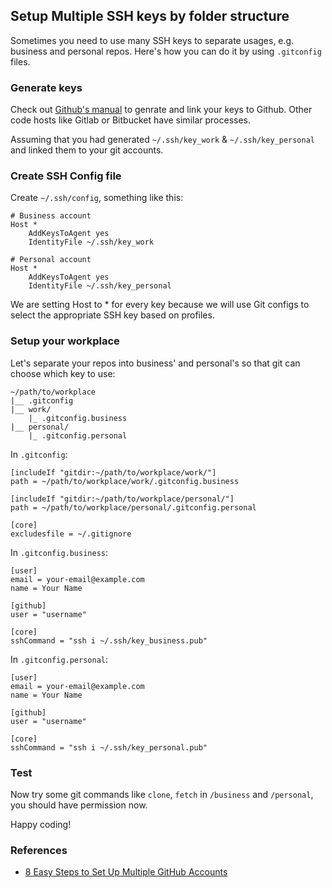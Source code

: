 ## Setup Multiple SSH keys by folder structure

Sometimes you need to use many SSH keys to separate usages, e.g. business and personal repos. Here's how you can do it by using `.gitconfig` files.

### Generate keys

Check out [Github's manual](https://docs.github.com/en/authentication/connecting-to-github-with-ssh/adding-a-new-ssh-key-to-your-github-account) to genrate and link your keys to Github. Other code hosts like Gitlab or Bitbucket have similar processes.

Assuming that you had generated `~/.ssh/key_work` & `~/.ssh/key_personal` and linked them to your git accounts.

### Create SSH Config file

Create `~/.ssh/config`, something like this:

```
# Business account
Host *
	AddKeysToAgent yes
	IdentityFile ~/.ssh/key_work

# Personal account
Host *
	AddKeysToAgent yes
	IdentityFile ~/.ssh/key_personal
```

We are setting Host to \* for every key because we will use Git configs to select the appropriate SSH key based on profiles.

### Setup your workplace

Let's separate your repos into business' and personal's so that git can choose which key to use:

```
~/path/to/workplace
|__ .gitconfig
|__ work/
    |_ .gitconfig.business
|__ personal/
    |_ .gitconfig.personal
```

In `.gitconfig`:

```
[includeIf "gitdir:~/path/to/workplace/work/"]
path = ~/path/to/workplace/work/.gitconfig.business

[includeIf "gitdir:~/path/to/workplace/personal/"]
path = ~/path/to/workplace/personal/.gitconfig.personal

[core]
excludesfile = ~/.gitignore
```

In `.gitconfig.business`:

```
[user]
email = your-email@example.com
name = Your Name

[github]
user = "username"

[core]
sshCommand = "ssh i ~/.ssh/key_business.pub"
```

In `.gitconfig.personal`:

```
[user]
email = your-email@example.com
name = Your Name

[github]
user = "username"

[core]
sshCommand = "ssh i ~/.ssh/key_personal.pub"
```

### Test

Now try some git commands like `clone`, `fetch` in `/business` and `/personal`, you should have permission now.

Happy coding!

### References

- [8 Easy Steps to Set Up Multiple GitHub Accounts](https://blog.gitguardian.com/8-easy-steps-to-set-up-multiple-git-accounts/)

